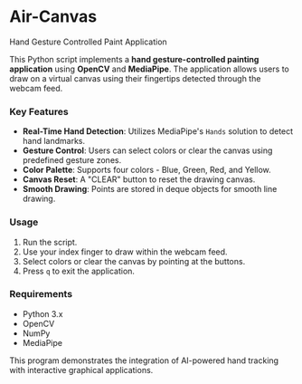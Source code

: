 # Air-Canvas
Hand Gesture Controlled Paint Application

This Python script implements a **hand gesture-controlled painting application** using **OpenCV** and **MediaPipe**. The application allows users to draw on a virtual canvas using their fingertips detected through the webcam feed. 

### Key Features
- **Real-Time Hand Detection**: Utilizes MediaPipe's `Hands` solution to detect hand landmarks.
- **Gesture Control**: Users can select colors or clear the canvas using predefined gesture zones.
- **Color Palette**: Supports four colors - Blue, Green, Red, and Yellow.
- **Canvas Reset**: A "CLEAR" button to reset the drawing canvas.
- **Smooth Drawing**: Points are stored in deque objects for smooth line drawing.

### Usage
1. Run the script.
2. Use your index finger to draw within the webcam feed.
3. Select colors or clear the canvas by pointing at the buttons.
4. Press `q` to exit the application.

### Requirements
- Python 3.x
- OpenCV
- NumPy
- MediaPipe

This program demonstrates the integration of AI-powered hand tracking with interactive graphical applications.
